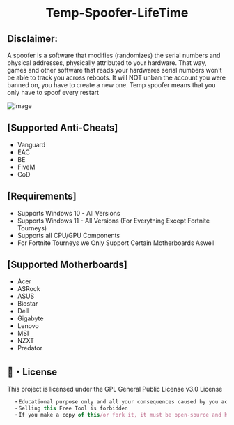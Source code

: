 <h1 align="center">
  Temp-Spoofer-LifeTime
</h1>

## Disclaimer:
A spoofer is a software that modifies (randomizes) the serial numbers and physical addresses, physically attributed to your hardware. That way, games and other software that reads your hardwares serial numbers won't be able to track you across reboots.
It will NOT unban the account you were banned on, you have to create a new one.
Temp spoofer means that you only have to spoof every restart

![image](https://github.com/ram4navar0/Temp-Spoofer-LifeTime/assets/157205486/c34f1589-51ad-488a-855e-14810607c6a4)


## [Supported Anti-Cheats]
- Vanguard
- EAC
- BE
- FiveM
- CoD

## [Requirements]
- Supports Windows 10 - All Versions
- Supports Windows 11 - All Versions (For Everything Except Fortnite Tourneys)
- Supports all CPU/GPU Components
- For Fortnite Tourneys we Only Support Certain Motherboards Aswell

## [Supported Motherboards]
- Acer
- ASRock
- ASUS
- Biostar
- Dell
- Gigabyte
- Lenovo
- MSI
- NZXT
- Predator

## 📄・License

This project is licensed under the GPL General Public License v3.0 License
```js
  ・Educational purpose only and all your consequences caused by you actions is your responsibility
  ・Selling this Free Tool is forbidden
  ・If you make a copy of this/or fork it, it must be open-source and have credits linking to this repo
```
